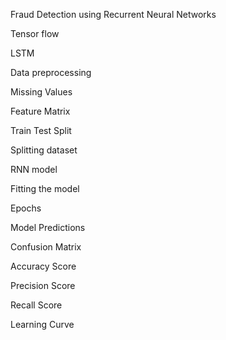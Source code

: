 Fraud Detection using Recurrent Neural Networks

Tensor flow

LSTM

Data preprocessing

Missing Values

Feature Matrix

Train Test Split

Splitting dataset

RNN model

Fitting the model

Epochs

Model Predictions

Confusion Matrix

Accuracy Score

Precision Score

Recall Score

Learning Curve
